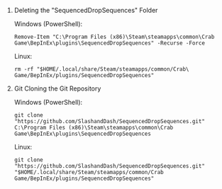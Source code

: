 1) Deleting the "SequencedDropSequences" Folder

    Windows (PowerShell):
    
       Remove-Item "C:\Program Files (x86)\Steam\steamapps\common\Crab Game\BepInEx\plugins\SequencedDropSequences" -Recurse -Force

    
    Linux:
       
       rm -rf "$HOME/.local/share/Steam/steamapps/common/Crab\ Game/BepInEx/plugins/SequencedDropSequences"



2) Git Cloning the Git Repository

    Windows (PowerShell):

       git clone "https://github.com/SlashandDash/SequencedDropSequences.git" C:\Program Files (x86)\Steam\steamapps\common\Crab Game\BepInEx\plugins\SequencedDropSequences
    

    Linux:

       git clone "https://github.com/SlashandDash/SequencedDropSequences.git" "$HOME/.local/share/Steam/steamapps/common/Crab Game/BepInEx/plugins/SequencedDropSequences"
